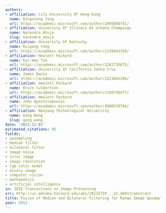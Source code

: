 ```yaml
---
authors:
- affiliation: City University Of Hong Kong
  name: Qingxiong Yang
  url: https://academic.microsoft.com/author/2095808741/
- affiliation: University Of Illinois At Urbana Champaign
  name: Narendra Ahuja
  slug: narendra_ahuja
- affiliation: University Of Kentucky
  name: Ruigang Yang
  url: https://academic.microsoft.com/author/2128441350/
- affiliation: Hewlett Packard
  name: Kar-Han Tan
  url: https://academic.microsoft.com/author/2262735675/
- affiliation: University Of California Santa Cruz
  name: James Davis
  url: https://academic.microsoft.com/author/2223842284/
- affiliation: Hewlett Packard
  name: Bruce Culbertson
  url: https://academic.microsoft.com/author/2156736477/
- affiliation: Hewlett Packard
  name: John Apostolopoulos
  url: https://academic.microsoft.com/author/2080370784/
- affiliation: Nanyang Technological University
  name: Gang Wang
  slug: gang_wang
date: '2013-12-01'
estimated_citations: 95
fields:
- upsampling
- median filter
- bilateral filter
- image noise
- color image
- image resolution
- rgb color model
- binary image
- computer vision
- mathematics
- artificial intelligence
in: IEEE Transactions on Image Processing
src: http://ui.adsabs.harvard.edu/abs/2013ITIP...22.4841Y/abstract
title: Fusion of Median and Bilateral Filtering for Range Image Upsampling
year: 2013
---
```

